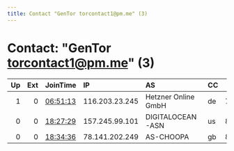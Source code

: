 ```yaml
---
title: Contact "GenTor torcontact1@pm.me" (3)
---
```


# Contact: "GenTor torcontact1@pm.me" (3)

|   Up |   Ext | JoinTime                                                                                              | IP             | AS                  | CC   |   ORp |   Dirp | OS    | Version   | Nickname   |   eFamMembers |
|-----:|------:|:------------------------------------------------------------------------------------------------------|:---------------|:--------------------|:-----|------:|-------:|:------|:----------|:-----------|--------------:|
|    1 |     0 | [06:51:13](https://nusenu.github.io/OrNetStats/w/relay/CF9A6D539AA2A47C66F76123B3A91AFFA22C5448.html) | 116.203.23.245 | Hetzner Online GmbH | de   |  7272 |      0 | Linux | 0.4.6.9   | gentor00   |             4 |
|    0 |     0 | [18:27:29](https://nusenu.github.io/OrNetStats/w/relay/A85456FCED055821B96A8FD20B919E0A69FDB800.html) | 157.245.99.101 | DIGITALOCEAN-ASN    | us   |  8080 |      0 | Linux | 0.4.6.9   | gentor02   |             3 |
|    0 |     0 | [18:34:36](https://nusenu.github.io/OrNetStats/w/relay/7B42F89735A96B933618B8DE8B0BD18700F80825.html) | 78.141.202.249 | AS-CHOOPA           | gb   |  8080 |      0 | Linux | 0.4.6.9   | gentor01   |             3 |
